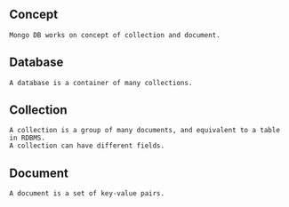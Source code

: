 ## Concept
    Mongo DB works on concept of collection and document.

## Database
    A database is a container of many collections.

## Collection
    A collection is a group of many documents, and equivalent to a table in RDBMS.
    A collection can have different fields.

## Document
    A document is a set of key-value pairs.